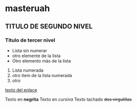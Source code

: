 # masteruah

## TITULO DE SEGUNDO NIVEL

### Titulo de tercer nivel

- Lista sin numerar
- otro elemente de la lista
- Otro elemento más de la lista

1. Lista numerada
1. otro item de la lista numerada
1. otro

[texto del enlace](http://google.es)

Texto en **negrita**
Texto en *cursiva*
Texto tachado ~~dos virgulillas~~


